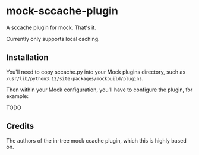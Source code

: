 # mock-sccache-plugin

A sccache plugin for mock. That's it.

Currently only supports local caching.

## Installation

You'll need to copy sccache.py into your Mock plugins directory, such as `/usr/lib/python3.12/site-packages/mockbuild/plugins`.

Then within your Mock configuration, you'll have to configure the plugin, for example:

TODO

## Credits

The authors of the in-tree mock ccache plugin, which this is highly based on.
